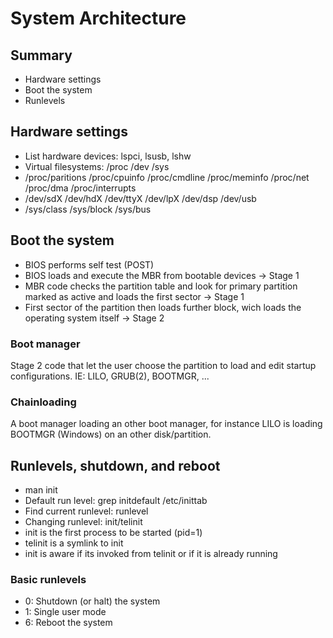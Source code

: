 System Architecture
===================

Summary
-------

- Hardware settings
- Boot the system
- Runlevels

Hardware settings
-----------------

- List hardware devices: lspci, lsusb, lshw
- Virtual filesystems: /proc /dev /sys
 - /proc/paritions /proc/cpuinfo /proc/cmdline /proc/meminfo /proc/net /proc/dma /proc/interrupts
 - /dev/sdX /dev/hdX /dev/ttyX /dev/lpX /dev/dsp /dev/usb
 - /sys/class /sys/block /sys/bus


Boot the system
---------------

- BIOS performs self test (POST)
- BIOS loads  and execute the MBR from bootable devices -> Stage 1
- MBR code checks the partition table and look for primary
  partition marked as active and loads the first sector -> Stage 1
- First sector of the partition then loads further block,
  wich loads the operating system itself -> Stage 2

### Boot manager

Stage 2 code that let the user choose the partition to load and edit
startup configurations.
IE: LILO, GRUB(2), BOOTMGR, ...

### Chainloading

A boot manager loading an other boot manager, for instance LILO
is loading BOOTMGR (Windows) on an other disk/partition.

Runlevels, shutdown, and reboot
-------------------------------

- man init
- Default run level: grep initdefault /etc/inittab
- Find current runlevel: runlevel
- Changing runlevel: init/telinit
 - init is the first process to be started (pid=1)
 - telinit is a symlink to init
 - init is aware if its invoked from telinit or if it is already running

### Basic runlevels

- 0: Shutdown (or halt) the system
- 1: Single user mode
- 6: Reboot the system

